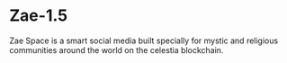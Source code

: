 # Zae-1.5
Zae Space is a smart social media built specially for mystic and religious communities around the world on the celestia blockchain.
